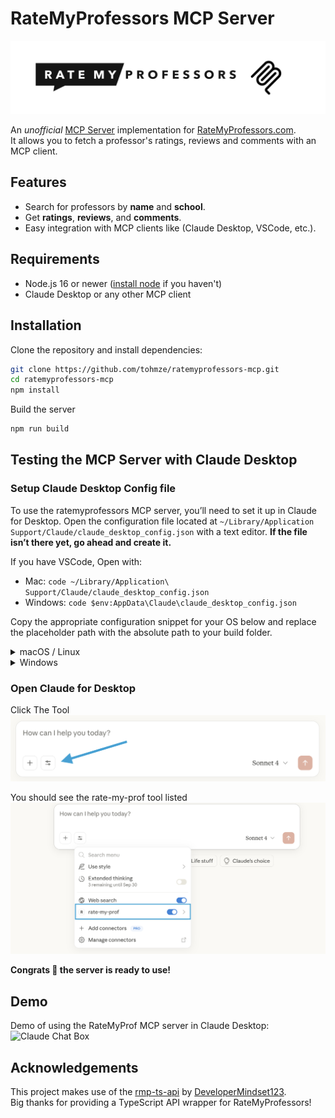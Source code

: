 # RateMyProfessors MCP Server

![RateMyProfessorMCP Logo](./static/rmpmcp.png)

An _unofficial_ [MCP Server](https://modelcontextprotocol.io/docs/getting-started/intro) implementation for [RateMyProfessors.com](https://www.ratemyprofessors.com/).  
It allows you to fetch a professor's ratings, reviews and comments with an MCP client.

## Features

- Search for professors by **name** and **school**.
- Get **ratings**, **reviews**, and **comments**.
- Easy integration with MCP clients like (Claude Desktop, VSCode, etc.).

## Requirements

- Node.js 16 or newer ([install node](https://nodejs.org/en) if you haven't)
- Claude Desktop or any other MCP client

## Installation

Clone the repository and install dependencies:

```bash
git clone https://github.com/tohmze/ratemyprofessors-mcp.git
cd ratemyprofessors-mcp
npm install
```

Build the server
```bash
npm run build 
```

## Testing the MCP Server with Claude Desktop

### Setup Claude Desktop Config file

To use the ratemyprofessors MCP server, you’ll need to set it up in Claude for Desktop. Open the configuration file located at ```~/Library/Application Support/Claude/claude_desktop_config.json``` with a text editor. **If the file isn’t there yet, go ahead and create it.**

If you have VSCode, Open with:

- Mac: ```code ~/Library/Application\ Support/Claude/claude_desktop_config.json```
- Windows: ```code $env:AppData\Claude\claude_desktop_config.json```

Copy the appropriate configuration snippet for your OS below and replace the placeholder path with the absolute path to your build folder.
<details>
<summary>macOS / Linux</summary>

```json
{
  "mcpServers": {
    "rate-my-prof": {
      "command": "node",
      "args": ["/ABSOLUTE/PATH/TO/PARENT/FOLDER/ratemyprofessors-mcp/build/index.js"]
    }
  }
}
```
</details>

<details>
<summary>Windows</summary>

```json
{
  "mcpServers": {
    "rate-my-prof": {
      "command": "node",
      "args": ["C:\\PATH\\TO\\PARENT\\FOLDER\\ratemyprofessors-mcp\\build\\index.js"]
    }
  }
}
```
</details>

### Open Claude for Desktop
Click The Tool 
![Claude Chat Box](./static/claude_chat.png)

You should see the rate-my-prof tool listed
![Claude Chat Box](./static/claude_chat_tool.png)

**Congrats 🥳 the server is ready to use!** 

## Demo
Demo of using the RateMyProf MCP server in Claude Desktop:
![Claude Chat Box](./static/demo_1.gif)

## Acknowledgements

This project makes use of the [rmp-ts-api](https://github.com/DeveloperMindset123/rmp-ts-api) by [DeveloperMindset123](https://github.com/DeveloperMindset123).  
Big thanks for providing a TypeScript API wrapper for RateMyProfessors!